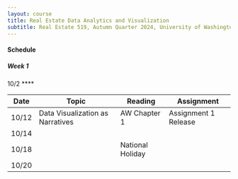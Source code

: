 ```yaml
---
layout: course
title: Real Estate Data Analytics and Visualization
subtitle: Real Estate 519, Autumn Quarter 2024, University of Washington
---
```


#### Schedule

##### Week 1

10/2 ****







| Date  | Topic                            | Reading          | Assignment           |
| ----- | -------------------------------- | ---------------- | -------------------- |
| 10/12 | Data Visualization as Narratives | AW Chapter 1     | Assignment 1 Release |
| 10/14 |                                  |                  |                      |
| 10/18 |                                  | National Holiday |                      |
| 10/20 |                                  |                  |                      |